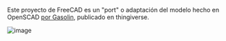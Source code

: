 Este proyecto de FreeCAD es un "port" o adaptación del modelo hecho en OpenSCAD [por Gasolin](https://www.thingiverse.com/thing:4375470/files), publicado en thingiverse.

![image](https://user-images.githubusercontent.com/3259326/161280291-be077132-8526-4f32-a9cb-6659c3292771.png)
